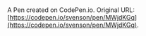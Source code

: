 # 

A Pen created on CodePen.io. Original URL: [https://codepen.io/svenson/pen/MWjdKGq](https://codepen.io/svenson/pen/MWjdKGq).


